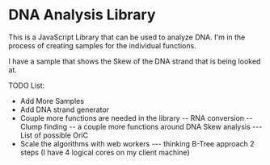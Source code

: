 DNA Analysis Library
================

This is a JavaScript Library that can be used to analyze DNA. I'm in the process of creating samples for the individual functions. 

I have a sample that shows the Skew of the DNA strand that is being looked at. 

TODO List:
- Add More Samples
- Add DNA strand generator 
- Couple more functions are needed in the library 
-- RNA conversion 
-- Clump finding
-- a couple more functions around DNA Skew analysis
--- List of possible OriC 
- Scale the algorithms with web workers 
--- thinking B-Tree approach 2 steps (I have 4 logical cores on my client machine)